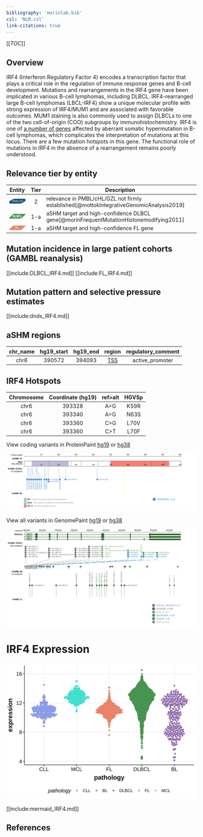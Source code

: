 ```yaml
---
bibliography: 'morinlab.bib'
csl: 'NLM.csl'
link-citations: true
---
```

[[_TOC_]]

## Overview
IRF4 (Interferon Regulatory Factor 4) encodes a transcription factor that plays a critical role in the regulation of immune response genes and  B-cell development. Mutations and rearrangements in the IRF4 gene have been implicated in various B-cell lymphomas, including DLBCL. 
IRF4-rearranged large B-cell lymphomas (LBCL-IRF4) show a unique molecular profile with strong expression of IRF4/MUM1 and are associated with favorable outcomes. MUM1 staining is also commonly used to assign DLBCLs to one of the two cell-of-origin (COO) subgroups by immunohistochemistry. 
IRF4 is one of [a number of genes](https://github.com/morinlab/LLMPP/wiki/ashm) affected by aberrant somatic hypermutation in B-cell lymphomas, which complicates the interpretation of mutations at this locus. 
There are a few mutation hotspots in this gene. The functional role of mutations in IRF4 in the absence of a rearrangement remains poorly understood. 


## Relevance tier by entity

|Entity|Tier|Description               |
|:------:|:----:|--------------------------|
|![PMBL](images/icons/PMBL_tier2.png)|2|relevance in PMBL/cHL/GZL not firmly established[@mottokIntegrativeGenomicAnalysis2019]|
|![DLBCL](images/icons/DLBCL_tier1.png) |1-a | aSHM target and high-confidence DLBCL gene[@morinFrequentMutationHistonemodifying2011]|
|![FL](images/icons/FL_tier1.png)    |1-a | aSHM target and high-confidence FL gene   |

## Mutation incidence in large patient cohorts (GAMBL reanalysis)

[[include:DLBCL_IRF4.md]]
[[include:FL_IRF4.md]]

## Mutation pattern and selective pressure estimates

[[include:dnds_IRF4.md]]

## aSHM regions

|chr_name|hg19_start|hg19_end|region                                                                               |regulatory_comment|
|:--------:|:----------:|:--------:|:-------------------------------------------------------------------------------------:|:------------------:|
|chr6    |390572    |394093  |[TSS](https://genome.ucsc.edu/s/rdmorin/GAMBL%20hg19?position=chr6%3A390572%2D394093)|active_promoter   |



## IRF4 Hotspots

| Chromosome |Coordinate (hg19) | ref>alt | HGVSp | 
 | :---:| :---: | :--: | :---: |
| chr6 | 393328 | A>G | K59R |
| chr6 | 393340 | A>G | N63S |
| chr6 | 393360 | C>G | L70V |
| chr6 | 393360 | C>T | L70F |

View coding variants in ProteinPaint [hg19](https://morinlab.github.io/LLMPP/GAMBL/IRF4_protein.html)  or [hg38](https://morinlab.github.io/LLMPP/GAMBL/IRF4_protein_hg38.html)

![](images/proteinpaint/IRF4_NM_002460.svg)

View all variants in GenomePaint [hg19](https://morinlab.github.io/LLMPP/GAMBL/IRF4.html)  or [hg38](https://morinlab.github.io/LLMPP/GAMBL/IRF4_hg38.html)

![](images/proteinpaint/IRF4.svg)

# IRF4 Expression
![](images/gene_expression/IRF4_by_pathology.svg)

[[include:mermaid_IRF4.md]]

## References

<!-- ORIGIN: morinFrequentMutationHistonemodifying2011 -->
<!-- PMBL: mottokIntegrativeGenomicAnalysis2019b -->
<!-- DLBCL: morinFrequentMutationHistonemodifying2011 -->
